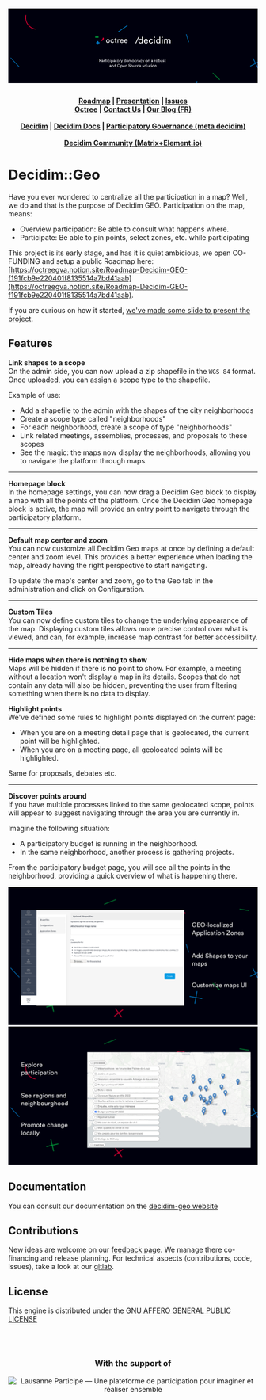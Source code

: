 <h1 align="center"><img src="https://github.com/octree-gva/meta/blob/main/decidim/static/header.png?raw=true" alt="Decidim - Octree Participatory democracy on a robust and open source solution" /></h1>
<h4 align="center">
    <a href="https://octreegva.notion.site/Roadmap-Decidim-GEO-f191fcb9e220401f8135514a7bd41aab">Roadmap</a> |
    <a href="https://drive.google.com/file/d/1lfQJumDg0Ic-RZi-R3MM8frYtKN7PB_S/view?usp=sharing">Presentation</a> |
    <a href="https://github.com/octree-gva/decidim-module-geo/issues">Issues</a>  <br/>
    <a href="https://www.octree.ch">Octree</a> |
    <a href="https://octree.ch/en/contact-us/">Contact Us</a> |
    <a href="https://blog.octree.ch">Our Blog (FR)</a><br/><br/>
    <a href="https://decidim.org">Decidim</a> |
    <a href="https://docs.decidim.org/en/">Decidim Docs</a> |
    <a href="https://meta.decidim.org">Participatory Governance (meta decidim)</a><br/><br/>
    <a href="https://matrix.to/#/+decidim:matrix.org">Decidim Community (Matrix+Element.io)</a>
</h4>



# Decidim::Geo
Have you ever wondered to centralize all the participation in a map? Well, we do and that is the purpose of Decidim GEO. 
Participation on the map, means: 

* Overview participation: Be able to consult what happens where.
* Participate: Be able to pin points, select zones, etc. while participating

This project is its early stage, and has it is quiet ambicious, we open CO-FUNDING and setup a public Roadmap here: [https://octreegva.notion.site/Roadmap-Decidim-GEO-f191fcb9e220401f8135514a7bd41aab](https://octreegva.notion.site/Roadmap-Decidim-GEO-f191fcb9e220401f8135514a7bd41aab).

If you are curious on how it started, [we've made some slide to present the project](https://drive.google.com/file/d/1lfQJumDg0Ic-RZi-R3MM8frYtKN7PB_S/view?usp=sharing).


## Features

**Link shapes to a scope**<br />
On the admin side, you can now upload a zip shapefile in the `WGS 84` format.
Once uploaded, you can assign a scope type to the shapefile.

Example of use: 
- Add a shapefile to the admin with the shapes of the city neighborhoods
- Create a scope type called "neighborhoods"
- For each neighborhood, create a scope of type "neighborhoods"
- Link related meetings, assemblies, processes, and proposals to these scopes
- See the magic: the maps now display the neighborhoods, allowing you to navigate the platform through maps. 

---

**Homepage block**<br />
In the homepage settings, you can now drag a Decidim Geo block to display a map
with all the points of the platform.
Once the Decidim Geo homepage block is active, the map will provide an entry point to
navigate through the participatory platform.

---
**Default map center and zoom**<br />
You can now customize all Decidim Geo maps at once by defining a default center and zoom level. 
This provides a better experience when loading the map, already having the right perspective to start navigating.

To update the map's center and zoom, go to the Geo tab in the administration and click on Configuration.

---

**Custom Tiles**<br />
You can now define custom tiles to change the underlying appearance of the map.
Displaying custom tiles allows more precise control over what is viewed, and can, for example, increase map contrast for better accessibility.

---

**Hide maps when there is nothing to show**<br />
Maps will be hidden if there is no point to show. For example, a meeting without a location won't display a map in its details. 
Scopes that do not contain any data will also be hidden, preventing the user from filtering something when there is no data to display.

**Highlight points**<br />
We've defined some rules to highlight points displayed on the current page:

- When you are on a meeting detail page that is geolocated, the current point will be highlighted.
- When you are on a meeting page, all geolocated points will be highlighted.

Same for proposals, debates etc.

---

**Discover points around**<br />
If you have multiple processes linked to the same geolocated scope, points will appear to suggest navigating through the area you are currently in. 

Imagine the following situation:
- A participatory budget is running in the neighborhood.
- In the same neighborhood, another process is gathering projects.

From the participatory budget page, you will see all the points in the neighborhood, providing a quick overview of what is happening there.


<img
    src="https://github.com/octree-gva/meta/blob/main/decidim/static/geo/admin.png?raw=true"
    alt="Administration of the GEO space" />
<img
    src="https://github.com/octree-gva/meta/blob/main/decidim/static/geo/consult.png?raw=true"
    alt="Administration of the GEO space" />


## Documentation
You can consult our documentation on the [decidim-geo website](decidim-geo.octree.ch)

## Contributions

New ideas are welcome on our [feedback page](https://feedback.voca.city/?tags=decidim-geo). We manage there co-financing and release planning.
For technical aspects (contributions, code, issues), take a look at our [gitlab](https://git.octree.ch/decidim/decidim-module-geo).

## License

This engine is distributed under the [GNU AFFERO GENERAL PUBLIC LICENSE](LICENSE-AGPLv3.txt)

<br /><br />

<h3 align="center">With the support of</h3>
<p align="center">
        <img
            src="https://git.octree.ch/decidim/decidim-module-geo/-/raw/main/partners.png?raw=true"
            alt="Lausanne Participe — Une plateforme de participation pour imaginer et réaliser ensemble" />
</p>

